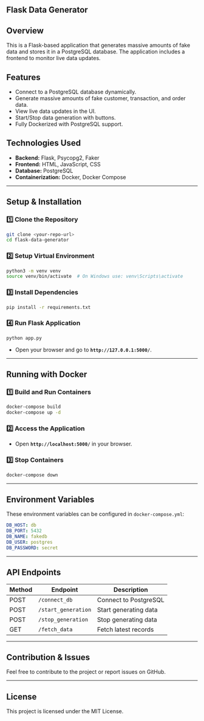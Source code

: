 ## Flask Data Generator

## Overview
This is a Flask-based application that generates massive amounts of fake data and stores it in a PostgreSQL database. The application includes a frontend to monitor live data updates.

## Features
- Connect to a PostgreSQL database dynamically.
- Generate massive amounts of fake customer, transaction, and order data.
- View live data updates in the UI.
- Start/Stop data generation with buttons.
- Fully Dockerized with PostgreSQL support.

## Technologies Used
- **Backend:** Flask, Psycopg2, Faker
- **Frontend:** HTML, JavaScript, CSS
- **Database:** PostgreSQL
- **Containerization:** Docker, Docker Compose

---

## Setup & Installation
### 1️⃣ Clone the Repository
```sh
git clone <your-repo-url>
cd flask-data-generator
```

### 2️⃣ Setup Virtual Environment
```sh
python3 -m venv venv
source venv/bin/activate  # On Windows use: venv\Scripts\activate
```

### 3️⃣ Install Dependencies
```sh
pip install -r requirements.txt
```

### 4️⃣ Run Flask Application
```sh
python app.py
```
- Open your browser and go to **`http://127.0.0.1:5000/`**.

---

## Running with Docker

### 1️⃣ Build and Run Containers
```sh
docker-compose build
docker-compose up -d
```

### 2️⃣ Access the Application
- Open **`http://localhost:5000/`** in your browser.

### 3️⃣ Stop Containers
```sh
docker-compose down
```

---

## Environment Variables
These environment variables can be configured in `docker-compose.yml`:
```yaml
DB_HOST: db
DB_PORT: 5432
DB_NAME: fakedb
DB_USER: postgres
DB_PASSWORD: secret
```

---

## API Endpoints
| Method | Endpoint          | Description           |
|--------|------------------|----------------------|
| POST   | `/connect_db`      | Connect to PostgreSQL |
| POST   | `/start_generation` | Start generating data |
| POST   | `/stop_generation`  | Stop generating data |
| GET    | `/fetch_data`      | Fetch latest records |

---

## Contribution & Issues
Feel free to contribute to the project or report issues on GitHub.

---

## License
This project is licensed under the MIT License.

